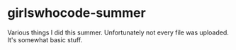 # girlswhocode-summer
Various things I did this summer. Unfortunately not every file was uploaded. It's somewhat basic stuff.
